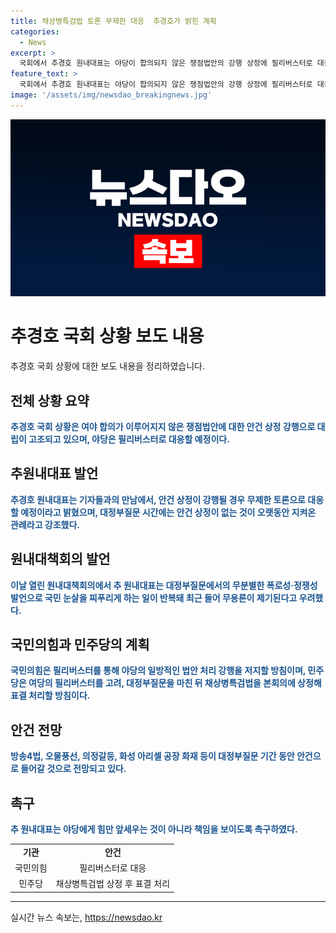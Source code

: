 ```yaml
---
title: 채상병특검법 토론 무제한 대응  추경호가 밝힌 계획
categories:
  - News
excerpt: >
  국회에서 추경호 원내대표는 야당이 합의되지 않은 쟁점법안의 강행 상정에 필리버스터로 대응할 예정이라고 밝혔다. 원내대표는 대정부질문 중에 정쟁성 발언으로 국민을 걱정시키는 것을 우려하며, 국민의힘은 필리버스터로 일방적인 법안 처리를 저지할 방침이고, 민주당은 채상병특검법을 즉시 처리할 계획이다.
feature_text: >
  국회에서 추경호 원내대표는 야당이 합의되지 않은 쟁점법안의 강행 상정에 필리버스터로 대응할 예정이라고 밝혔다. 원내대표는 대정부질문 중에 정쟁성 발언으로 국민을 걱정시키는 것을 우려하며, 국민의힘은 필리버스터로 일방적인 법안 처리를 저지할 방침이고, 민주당은 채상병특검법을 즉시 처리할 계획이다.
image: '/assets/img/newsdao_breakingnews.jpg'
---
```


<p><img src="/assets/img/newsdao_breakingnews.jpg" alt="ranknews 속보" /></p>

<h1>추경호 국회 상황 보도 내용</h1>

<p data-ke-size="size16">추경호 국회 상황에 대한 보도 내용을 정리하였습니다.</p>

<h2 data-ke-size="size26">전체 상황 요약</h2>

<p><b><span style="color: #1a5490;">추경호 국회 상황은 여야 합의가 이루어지지 않은 쟁점법안에 대한 안건 상정 강행으로 대립이 고조되고 있으며, 야당은 필리버스터로 대응할 예정이다.</span></b></p>

<h2 data-ke-size="size26">추원내대표 발언</h2>

<p><b><span style="color: #1a5490;">추경호 원내대표는 기자들과의 만남에서, 안건 상정이 강행될 경우 무제한 토론으로 대응할 예정이라고 밝혔으며, 대정부질문 시간에는 안건 상정이 없는 것이 오랫동안 지켜온 관례라고 강조했다.</span></b></p>

<h2 data-ke-size="size26">원내대책회의 발언</h2>

<p><b><span style="color: #1a5490;">이날 열린 원내대책회의에서 추 원내대표는 대정부질문에서의 무분별한 폭로성·정쟁성 발언으로 국민 눈살을 찌푸리게 하는 일이 반복돼 최근 들어 무용론이 제기된다고 우려했다.</span></b></p>

<h2 data-ke-size="size26">국민의힘과 민주당의 계획</h2>

<p><b><span style="color: #1a5490;">국민의힘은 필리버스터를 통해 야당의 일방적인 법안 처리 강행을 저지할 방침이며, 민주당은 여당의 필리버스터를 고려, 대정부질문을 마친 뒤 채상병특검법을 본회의에 상정해 표결 처리할 방침이다.</span></b></p>

<h2 data-ke-size="size26">안건 전망</h2>

<p><b><span style="color: #1a5490;">방송4법, 오물풍선, 의정갈등, 화성 아리셀 공장 화재 등이 대정부질문 기간 동안 안건으로 들어갈 것으로 전망되고 있다.</span></b></p>

<h2 data-ke-size="size26">촉구</h2>

<p><b><span style="color: #1a5490;">추 원내대표는 야당에게 힘만 앞세우는 것이 아니라 책임을 보이도록 촉구하였다.</span></b></p>

<table>
  <tr>
    <td style="text-align: center; height: 17px;"><b>기관</b></td>
    <td style="text-align: center; height: 17px;"><b>안건</b></td>
  </tr>
  <tr>
    <td style="text-align: center; height: 17px;">국민의힘</td>
    <td style="text-align: center; height: 17px;">필리버스터로 대응</td>
  </tr>
  <tr>
    <td style="text-align: center; height: 17px;">민주당</td>
    <td style="text-align: center; height: 17px;">채상병특검법 상정 후 표결 처리</td>
  </tr>
</table>

<hr>

<p data-ke-size="size16"></p>
실시간 뉴스 속보는, <a href="https://newsdao.kr" rel="dofollow">https://newsdao.kr</a>


